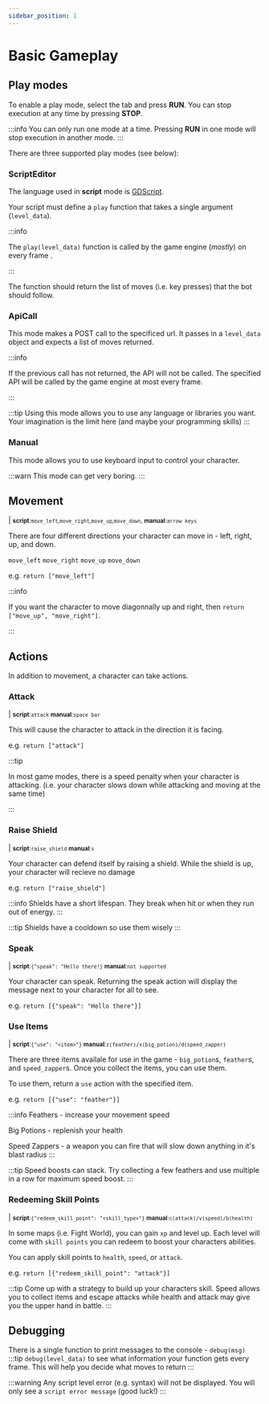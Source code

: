 ```yaml
---
sidebar_position: 1
---
```


# Basic Gameplay

## Play modes

To enable a play mode, select the tab and press **RUN**. You can stop execution at any time by pressing **STOP**.

:::info
You can only run one mode at a time. Pressing **RUN** in one mode will stop execution in another mode.
:::

There are three supported play modes (see below):

### ScriptEditor

The language used in **script** mode is [GDScript](https://docs.godotengine.org/en/4.2/tutorials/scripting/gdscript/gdscript_basics.html).

Your script must define a `play` function that takes a single argument (`level_data`).

:::info

The `play(level_data)` function is called by the game engine (_mostly_) on every frame .

:::

The function should return the list of moves (i.e. key presses) that the bot should follow.

### ApiCall

This mode makes a POST call to the specificed url. It passes in a `level_data` object and expects a list of moves returned.

:::info

If the previous call has not returned, the API will not be called. The specified API will be called by the game engine at most every frame.

:::

:::tip
Using this mode allows you to use any language or libraries you want. Your imagination is the limit here (and maybe your programming skills)
:::

### Manual

This mode allows you to use keyboard input to control your character.

:::warn
This mode can get very boring.
:::

## Movement

| <small>**script**:`move_left`,`move_right`,`move_up`,`move_down`, **manual**:`arrow keys`</small>

There are four different directions your character can move in - left, right, up, and down.

`move_left`
`move_right`
`move_up`
`move_down`

e.g.
`return ["move_left"]`

:::info

If you want the character to move diagonnally up and right, then `return ["move_up", "move_right"]`.

:::

## Actions

In addition to movement, a character can take actions.

### Attack

| <small>**script**:`attack` **manual**:`space bar`</small>

This will cause the character to attack in the direction it is facing.

e.g.
`return ["attack"]`

:::tip

In most game modes, there is a speed penalty when your character is attacking. (i.e. your character slows down while attacking and moving at the same time)

:::

### Raise Shield

| <small>**script**:`raise_shield` **manual**:`s`</small>

Your character can defend itself by raising a shield. While the shield is up, your character will recieve no damage

e.g.
`return ["raise_shield"]`

:::info
Shields have a short lifespan. They break when hit or when they run out of energy.
:::

:::tip
Shields have a cooldown so use them wisely
:::

### Speak

| <small>**script**:`{"speak": "Hello there!}` **manual**:`not supported`</small>

Your character can speak. Returning the speak action will display the message next to your character for all to see.

e.g. `return [{"speak": "Hello there"}]`

### Use Items

| <small>**script**:`{"use": "<item>"}` **manual**:`z(feather)/x(big_potion)/d(speed_zapper)`</small>

There are three items availale for use in the game - `big_potion`s, `feather`s, and `speed_zapper`s. Once you collect the items, you can use them.

To use them, return a `use` action with the specified item.

e.g.
`return [{"use": "feather"}]`

:::info
Feathers - increase your movement speed

Big Potions - replenish your health

Speed Zappers - a weapon you can fire that will slow down anything in it's blast radius
:::

:::tip
Speed boosts can stack. Try collecting a few feathers and use multiple in a row for maximum speed boost.
:::

### Redeeming Skill Points

| <small>**script**:`{"redeem_skill_point": "<skill_type>"}` **manual**:`c(attack)/v(speed)/b(health)`</small>

In some maps (i.e. Fight World), you can gain `xp` and level up. Each level will come with `skill points` you can redeem to boost your characters abilities.

You can apply skill points to `health`, `speed`, or `attack`.

e.g.
`return [{"redeem_skill_point": "attack"}]`

:::tip
Come up with a strategy to build up your characters skill. Speed allows you to collect items and escape attacks while health and attack may give you the upper hand in battle.
:::

## Debugging

There is a single function to print messages to the console - `debug(msg)`
:::tip
`debug(level_data)` to see what information your function gets every frame. This will help you decide what moves to return
:::

:::warning
Any script level error (e.g. syntax) will not be displayed. You will only see a `script error message` (good luck!)
:::
